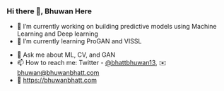 ### Hi there 👋, Bhuwan Here

- 🔭 I’m currently working on building predictive models using Machine Learning and Deep learning
- 🌱 I’m currently learning ProGAN and VISSL
<!-- - 👯 I’m looking to collaborate on ... -->
<!-- - 🤔 I’m looking for help with ... -->
- 💬 Ask me about ML, CV, and GAN
- 📫 How to reach me: Twitter - [@bhattbhuwan13](https://twitter.com/bhattbhuwan13), ✉️ bhuwan@bhuwanbhatt.com
- 🔗 https://bhuwanbhatt.com
<!-- - 😄 Pronouns:
- ⚡ Fun fact: ...
-->
